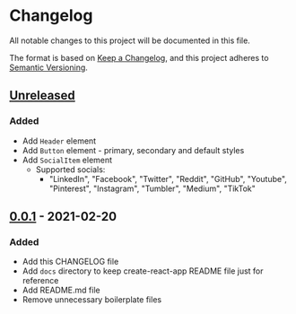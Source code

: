 # Changelog

All notable changes to this project will be documented in this file.

The format is based on [Keep a Changelog](https://keepachangelog.com/en/1.0.0/),
and this project adheres to [Semantic Versioning](https://semver.org/spec/v2.0.0.html).

## [Unreleased]

### Added

- Add `Header` element
- Add `Button` element - primary, secondary and default styles
- Add `SocialItem` element
  - Supported socials:
    - "LinkedIn", "Facebook", "Twitter", "Reddit", "GitHub", "Youtube",
      "Pinterest", "Instagram", "Tumbler", "Medium", "TikTok"

## [0.0.1] - 2021-02-20

### Added

- Add this CHANGELOG file
- Add `docs` directory to keep create-react-app README file just for reference
- Add README.md file
- Remove unnecessary boilerplate files

[unreleased]: https://github.com/npranto/portfolio-marlon/compare/v0.0.1...npranto:main
[0.0.1]: https://github.com/npranto/portfolio-marlon/tree/v0.0.1
